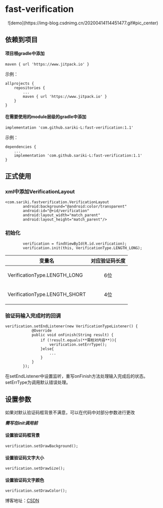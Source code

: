 # fast-verification

<p align="center">![demo](https://img-blog.csdnimg.cn/20200414114451477.gif#pic_center)</p>

## 依赖到项目
#### 项目根gradle中添加
~~~
maven { url 'https://www.jitpack.io' }
~~~
示例：
~~~
allprojects {
    repositories {
        ...
        maven { url 'https://www.jitpack.io' }
    }
}
~~~
#### 在需要使用的module层级的gradle中添加
~~~
implementation 'com.github.sariki-L:fast-verification:1.1'
~~~
示例：
~~~
dependencies {
    ...
    implementation 'com.github.sariki-L:fast-verification:1.1'
}
~~~
## 正式使用
### xml中添加VerificationLayout
~~~
<com.sariki.fastverification.VerificationLayout
        android:background="@android:color/transparent"
        android:id="@+id/verification"
        android:layout_width="match_parent"
        android:layout_height="match_parent"/>
~~~
### 初始化
~~~
        verification = findViewById(R.id.verification);
        verification.init(this, VerificationType.LENGTH_LONG);
~~~
变量名  | 对应验证码长度
---- | ----- 
VerificationType.LENGTH_LONG  | <p align="center">6位</p>
VerificationType.LENGTH_SHORT  | <p align="center">4位</p>

### 验证码输入完成时的回调
~~~
verification.setEndListener(new VerificationTypeListener() {
            @Override
            public void onFinish(String result) {
                if (!result.equals(**需校对内容**)){
                    verification.setErrType();
                }else{
                    ...
                }
            }
        });
~~~
在setEndListener中设置监听，重写onFinish方法处理输入完成后的状态。
setErrType为调用默认错误处理。
## 设置参数
如果对默认验证码框背景不满意，可以在代码中对部分参数进行更改

***需写在init调用前***

#### 设置验证码框背景
~~~
verification.setDrawBackground();
~~~
#### 设置验证码文字大小
~~~
verification.setDrawSize();
~~~
#### 设置验证码文字颜色
~~~
verification.setDrawColor();
~~~
博客地址：[CSDN](https://blog.csdn.net/qq_26059493/article/details/105493425)
